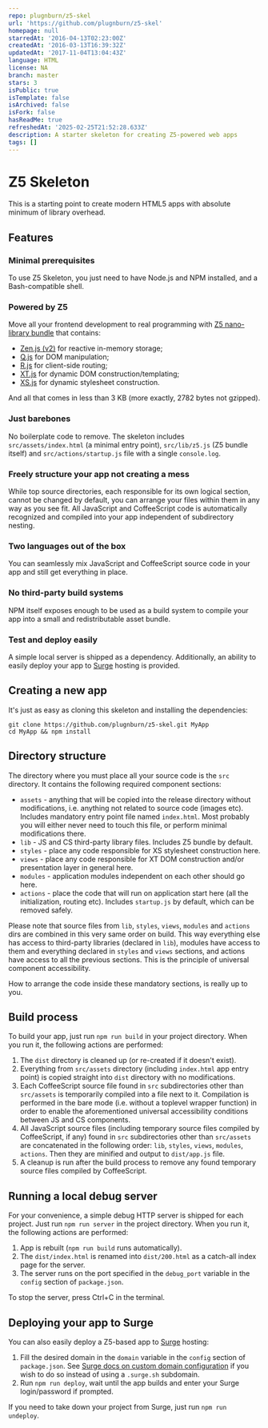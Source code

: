 ```yaml
---
repo: plugnburn/z5-skel
url: 'https://github.com/plugnburn/z5-skel'
homepage: null
starredAt: '2016-04-13T02:23:00Z'
createdAt: '2016-03-13T16:39:32Z'
updatedAt: '2017-11-04T13:04:43Z'
language: HTML
license: NA
branch: master
stars: 3
isPublic: true
isTemplate: false
isArchived: false
isFork: false
hasReadMe: true
refreshedAt: '2025-02-25T21:52:28.633Z'
description: A starter skeleton for creating Z5-powered web apps
tags: []
---
```


Z5 Skeleton
===========

This is a starting point to create modern HTML5 apps with absolute minimum of library overhead. 

Features
--------

### Minimal prerequisites

To use Z5 Skeleton, you just need to have Node.js and NPM installed, and a Bash-compatible shell.

### Powered by Z5

Move all your frontend development to real programming with [Z5 nano-library bundle](https://gist.github.com/plugnburn/07c8cd7387c9d7bdc610) that contains:

- [Zen.js (v2)](https://gist.github.com/plugnburn/295342f92883ff562084#zenjs-v2) for reactive in-memory storage;
- [Q.js](https://gist.github.com/plugnburn/daed387b8c9046f19572) for DOM manipulation;
- [R.js](https://gist.github.com/plugnburn/67b2736ef7387de151b7) for client-side routing;
- [XT.js](https://gist.github.com/plugnburn/07c383da5f151a54d0b2) for dynamic DOM construction/templating;
- [XS.js](https://gist.github.com/plugnburn/9229beaadbe23819f118) for dynamic stylesheet construction.

And all that comes in less than 3 KB (more exactly, 2782 bytes not gzipped).

### Just barebones

No boilerplate code to remove. The skeleton includes `src/assets/index.html` (a minimal entry point), `src/lib/z5.js` (Z5 bundle itself) and `src/actions/startup.js` file with a single `console.log`.

### Freely structure your app not creating a mess

While top source directories, each responsible for its own logical section, cannot be changed by default, you can arrange your files within them in any way as you see fit. All JavaScript and CoffeeScript code is automatically recognized and compiled into your app independent of subdirectory nesting.

### Two languages out of the box

You can seamlessly mix JavaScript and CoffeeScript source code in your app and still get everything in place.

### No third-party build systems

NPM itself exposes enough to be used as a build system to compile your app into a small and redistributable asset bundle.

### Test and deploy easily

A simple local server is shipped as a dependency. Additionally, an ability to easily deploy your app to [Surge](https://surge.sh) hosting is provided.

Creating a new app
------------------

It's just as easy as cloning this skeleton and installing the dependencies:

```
git clone https://github.com/plugnburn/z5-skel.git MyApp
cd MyApp && npm install
```

Directory structure
-------------------

The directory where you must place all your source code is the `src` directory. It contains the following required component sections:

- `assets` - anything that will be copied into the release directory without modifications, i.e. anything not related to source code (images etc). Includes mandatory entry point file named `index.html`. Most probably you will either never need to touch this file, or perform minimal modifications there.
- `lib` - JS and CS third-party library files. Includes Z5 bundle by default.
- `styles` - place any code responsible for XS stylesheet construction here.
- `views` - place any code responsible for XT DOM construction and/or presentation layer in general here.
- `modules` - application modules independent on each other should go here.
- `actions` - place the code that will run on application start here (all the initialization, routing etc). Includes `startup.js` by default, which can be removed safely.

Please note that source files from `lib`, `styles`, `views`, `modules` and `actions` dirs are combined in this very same order on build. This way everything else has access to third-party libraries (declared in `lib`), modules have access to them and everything declared in `styles` and `views` sections, and actions have access to all the previous sections. This is the principle of universal component accessibility.

How to arrange the code inside these mandatory sections, is really up to you.

Build process
-------------

To build your app, just run `npm run build` in your project directory. When you run it, the following actions are performed:

1. The `dist` directory is cleaned up (or re-created if it doesn't exist).
2. Everything from `src/assets` directory (including `index.html` app entry point) is copied straight into `dist` directory with no modifications.
3. Each CoffeeScript source file found in `src` subdirectories other than `src/assets` is temporarily compiled into a file next to it. Compilation is performed in the bare mode (i.e. without a toplevel wrapper function) in order to enable the aforementioned universal accessibility conditions between JS and CS components.
4. All JavaScript source files (including temporary source files compiled by CoffeeScript, if any) found in `src` subdirectories other than `src/assets` are concatenated in the following order: `lib`, `styles`, `views`, `modules`, `actions`. Then they are minified and output to `dist/app.js` file.
5. A cleanup is run after the build process to remove any found temporary source files compiled by CoffeeScript.

Running a local debug server
----------------------------

For your convenience, a simple debug HTTP server is shipped for each project. Just run `npm run server` in the project directory. When you run it, the following actions are performed:

1. App is rebuilt (`npm run build` runs automatically).
2. The `dist/index.html` is renamed into `dist/200.html` as a catch-all index page for the server.
3. The server runs on the port specified in the `debug_port` variable in the `config` section of `package.json`.

To stop the server, press Ctrl+C in the terminal.

Deploying your app to Surge
---------------------------

You can also easily deploy a Z5-based app to [Surge](https://surge.sh) hosting:

1. Fill the desired domain in the `domain` variable in the `config` section of `package.json`. See [Surge docs on custom domain configuration](https://surge.sh/help/adding-a-custom-domain) if you wish to do so instead of using a `.surge.sh` subdomain.
2. Run `npm run deploy`, wait until the app builds and enter your Surge login/password if prompted.

If you need to take down your project from Surge, just run `npm run undeploy`.
